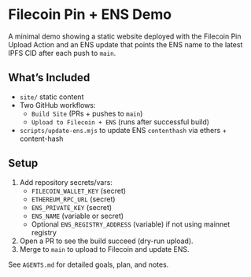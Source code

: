 # Filecoin Pin + ENS Demo

A minimal demo showing a static website deployed with the Filecoin Pin Upload Action and an ENS update that points the ENS name to the latest IPFS CID after each push to `main`.

## What’s Included
- `site/` static content
- Two GitHub workflows:
  - `Build Site` (PRs + pushes to `main`)
  - `Upload to Filecoin + ENS` (runs after successful build)
- `scripts/update-ens.mjs` to update ENS `contenthash` via ethers + content-hash

## Setup
1. Add repository secrets/vars:
   - `FILECOIN_WALLET_KEY` (secret)
   - `ETHEREUM_RPC_URL` (secret)
   - `ENS_PRIVATE_KEY` (secret)
   - `ENS_NAME` (variable or secret)
   - Optional `ENS_REGISTRY_ADDRESS` (variable) if not using mainnet registry
2. Open a PR to see the build succeed (dry-run upload).
3. Merge to `main` to upload to Filecoin and update ENS.

See `AGENTS.md` for detailed goals, plan, and notes.

